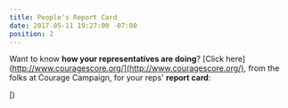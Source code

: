 ```yaml
---
title: People's Report Card
date: 2017-05-11 19:27:00 -07:00
position: 2
---
```


Want to know **how your representatives are doing**?  [Click here](http://www.couragescore.org/](http://www.couragescore.org/), from the folks at Courage Campaign, for your reps' **report card**:

[)

